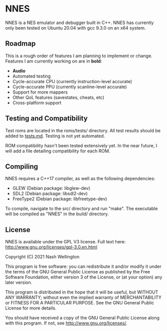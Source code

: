 # NNES
NNES is a NES emulator and debugger built in C++.
NNES has currently only been tested on Ubuntu 20.04 with gcc 9.3.0 on an x64 system.

## Roadmap
This is a rough order of features I am planning to implement or change. Features I am currently working on are in **bold**:
* **Audio**
* Automated testing
* Cycle-accurate CPU (currently instruction-level accurate)
* Cycle-accurate PPU (currently scanline-level accurate)
* Support for more mappers
* Other QoL features (savestates, cheats, etc)
* Cross-platform support

## Testing and Compatibility
Test roms are located in the roms/tests/ directory. All test results should be added to [tests.md](tests.md). Testing is not yet automated.

ROM compatibility hasn't been tested extensively yet. In the near future, I will add a file detailing compatibility for each ROM.

## Compiling
NNES requires a C++17 compiler, as well as the following dependencies:
* GLEW      (Debian package: libglew-dev)
* SDL2      (Debian package: libsdl2-dev)
* FreeType2 (Debian package: libfreetype-dev)

To compile, navigate to the src/ directory and run "make". The executable will be compiled as "NNES" in the build/ directory.

## License

NNES is available under the GPL V3 license.  Full text here: <http://www.gnu.org/licenses/gpl-3.0.en.html>

Copyright (C) 2021 Nash Wellington

This program is free software: you can redistribute it and/or modify
it under the terms of the GNU General Public License as published by
the Free Software Foundation, either version 3 of the License, or
(at your option) any later version.

This program is distributed in the hope that it will be useful,
but WITHOUT ANY WARRANTY; without even the implied warranty of
MERCHANTABILITY or FITNESS FOR A PARTICULAR PURPOSE.  See the
GNU General Public License for more details.

You should have received a copy of the GNU General Public License
along with this program.  If not, see <http://www.gnu.org/licenses/>.